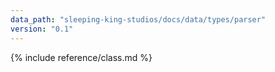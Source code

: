 ```yaml
---
data_path: "sleeping-king-studios/docs/data/types/parser"
version: "0.1"
---
```


{% include reference/class.md %}

